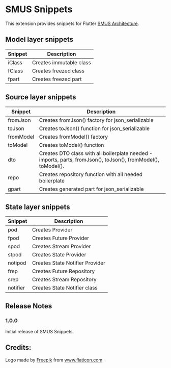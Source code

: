 # SMUS Snippets

This extension provides snippets for Flutter [SMUS Architecture](https://github.com/eli1stark/smus).

## Model layer snippets
| Snippet     | Description              |
| ----------- | ------------------------ |
| iClass      | Creates immutable class  |
| fClass      | Creates freezed class  |
| fpart       | Creates freezed part   |

## Source layer snippets
| Snippet     | Description                                      |
| ----------- | ------------------------------------------------ |
| fromJson    | Creates fromJson() factory for json_serializable |
| toJson      | Creates toJson() function for json_serializable  |
| fromModel   | Creates fromModel() factory |
| toModel     | Creates toModel() function  |
| dto         | Creates DTO class with all boilerplate needed - imports, parts, fromJson(), toJson(), fromModel(), toModel(). |
| repo        | Creates repository function with all needed boilerplate |
| gpart       | Creates generated part for json_serializable |

## State layer snippets
| Snippet  | Description                     |
| ---------| ------------------------------- |
| pod      | Creates Provider                |
| fpod     | Creates Future Provider         |
| spod     | Creates Stream Provider         |
| stpod    | Creates State Provider          |
| notipod  | Creates State Notifier Provider |
| frep     | Creates Future Repository       |
| srep     | Creates Stream Repository       |
| notifier | Creates State Notifier class    |

## Release Notes

### 1.0.0

Initial release of SMUS Snippets.

## Credits:
<div>Logo made by <a href="https://www.freepik.com" title="Freepik">Freepik</a> from <a href="https://www.flaticon.com/" title="Flaticon">www.flaticon.com</a></div>
